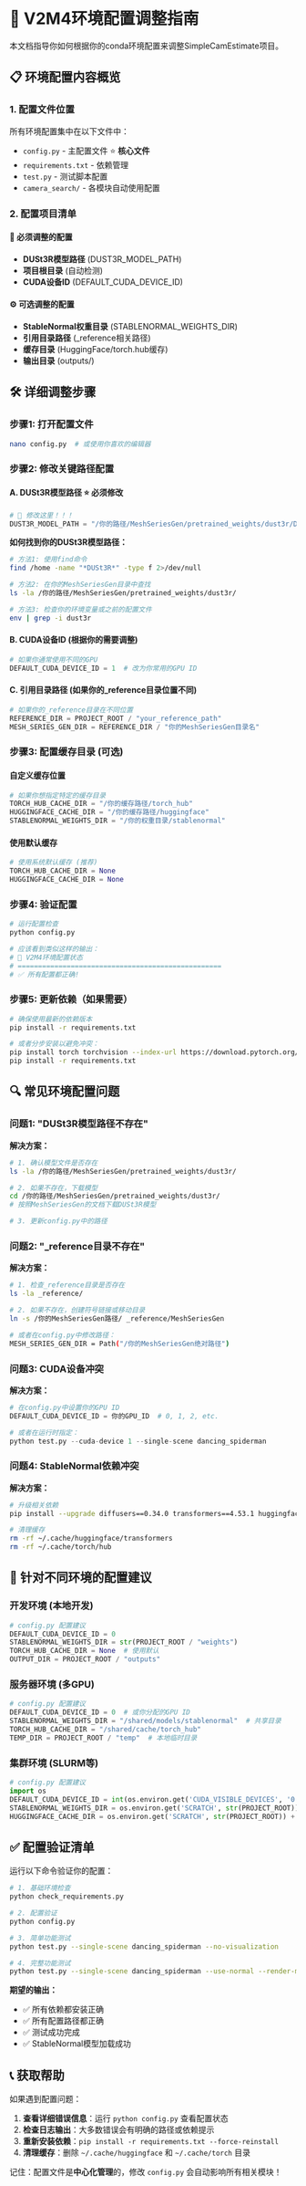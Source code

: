 # 🔧 V2M4环境配置调整指南

本文档指导你如何根据你的conda环境配置来调整SimpleCamEstimate项目。

## 📋 环境配置内容概览

### 1. **配置文件位置**
所有环境配置集中在以下文件中：
- `config.py` - 主配置文件 ⭐ **核心文件**
- `requirements.txt` - 依赖管理
- `test.py` - 测试脚本配置
- `camera_search/` - 各模块自动使用配置

### 2. **配置项目清单**

#### 🔧 **必须调整的配置**
- **DUSt3R模型路径** (DUST3R_MODEL_PATH)
- **项目根目录** (自动检测)
- **CUDA设备ID** (DEFAULT_CUDA_DEVICE_ID)

#### ⚙️ **可选调整的配置**
- **StableNormal权重目录** (STABLENORMAL_WEIGHTS_DIR)
- **引用目录路径** (_reference相关路径)
- **缓存目录** (HuggingFace/torch.hub缓存)
- **输出目录** (outputs/)

## 🛠️ 详细调整步骤

### 步骤1: 打开配置文件
```bash
nano config.py  # 或使用你喜欢的编辑器
```

### 步骤2: 修改关键路径配置

#### **A. DUSt3R模型路径** ⭐ **必须修改**
```python
# 🔧 修改这里！！！
DUST3R_MODEL_PATH = "/你的路径/MeshSeriesGen/pretrained_weights/dust3r/DUSt3R_ViTLarge_BaseDecoder_512_dpt.pth"
```

**如何找到你的DUSt3R模型路径：**
```bash
# 方法1: 使用find命令
find /home -name "*DUSt3R*" -type f 2>/dev/null

# 方法2: 在你的MeshSeriesGen目录中查找
ls -la /你的路径/MeshSeriesGen/pretrained_weights/dust3r/

# 方法3: 检查你的环境变量或之前的配置文件
env | grep -i dust3r
```

#### **B. CUDA设备ID** (根据你的需要调整)
```python
# 如果你通常使用不同的GPU
DEFAULT_CUDA_DEVICE_ID = 1  # 改为你常用的GPU ID
```

#### **C. 引用目录路径** (如果你的_reference目录位置不同)
```python
# 如果你的_reference目录在不同位置
REFERENCE_DIR = PROJECT_ROOT / "your_reference_path"  
MESH_SERIES_GEN_DIR = REFERENCE_DIR / "你的MeshSeriesGen目录名"
```

### 步骤3: 配置缓存目录 (可选)

#### **自定义缓存位置**
```python
# 如果你想指定特定的缓存目录
TORCH_HUB_CACHE_DIR = "/你的缓存路径/torch_hub"
HUGGINGFACE_CACHE_DIR = "/你的缓存路径/huggingface"
STABLENORMAL_WEIGHTS_DIR = "/你的权重目录/stablenormal"
```

#### **使用默认缓存**
```python
# 使用系统默认缓存 (推荐)
TORCH_HUB_CACHE_DIR = None
HUGGINGFACE_CACHE_DIR = None
```

### 步骤4: 验证配置
```bash
# 运行配置检查
python config.py

# 应该看到类似这样的输出：
# 🔧 V2M4环境配置状态
# ==================================================
# ✅ 所有配置都正确!
```

### 步骤5: 更新依赖（如果需要）
```bash
# 确保使用最新的依赖版本
pip install -r requirements.txt

# 或者分步安装以避免冲突：
pip install torch torchvision --index-url https://download.pytorch.org/whl/cu118
pip install -r requirements.txt
```

## 🔍 常见环境配置问题

### 问题1: "DUSt3R模型路径不存在"
**解决方案：**
```bash
# 1. 确认模型文件是否存在
ls -la /你的路径/MeshSeriesGen/pretrained_weights/dust3r/

# 2. 如果不存在，下载模型
cd /你的路径/MeshSeriesGen/pretrained_weights/dust3r/
# 按照MeshSeriesGen的文档下载DUSt3R模型

# 3. 更新config.py中的路径
```

### 问题2: "_reference目录不存在"
**解决方案：**
```bash
# 1. 检查_reference目录是否存在
ls -la _reference/

# 2. 如果不存在，创建符号链接或移动目录
ln -s /你的MeshSeriesGen路径/ _reference/MeshSeriesGen

# 或者在config.py中修改路径：
MESH_SERIES_GEN_DIR = Path("/你的MeshSeriesGen绝对路径")
```

### 问题3: CUDA设备冲突
**解决方案：**
```python
# 在config.py中设置你的GPU ID
DEFAULT_CUDA_DEVICE_ID = 你的GPU_ID  # 0, 1, 2, etc.

# 或者在运行时指定：
python test.py --cuda-device 1 --single-scene dancing_spiderman
```

### 问题4: StableNormal依赖冲突
**解决方案：**
```bash
# 升级相关依赖
pip install --upgrade diffusers==0.34.0 transformers==4.53.1 huggingface_hub==0.33.2

# 清理缓存
rm -rf ~/.cache/huggingface/transformers
rm -rf ~/.cache/torch/hub
```

## 🚀 针对不同环境的配置建议

### **开发环境 (本地开发)**
```python
# config.py 配置建议
DEFAULT_CUDA_DEVICE_ID = 0
STABLENORMAL_WEIGHTS_DIR = str(PROJECT_ROOT / "weights")
TORCH_HUB_CACHE_DIR = None  # 使用默认
OUTPUT_DIR = PROJECT_ROOT / "outputs"
```

### **服务器环境 (多GPU)**
```python
# config.py 配置建议
DEFAULT_CUDA_DEVICE_ID = 0  # 或你分配的GPU ID
STABLENORMAL_WEIGHTS_DIR = "/shared/models/stablenormal"  # 共享目录
TORCH_HUB_CACHE_DIR = "/shared/cache/torch_hub"
TEMP_DIR = PROJECT_ROOT / "temp"  # 本地临时目录
```

### **集群环境 (SLURM等)**
```python
# config.py 配置建议
import os
DEFAULT_CUDA_DEVICE_ID = int(os.environ.get('CUDA_VISIBLE_DEVICES', '0').split(',')[0])
STABLENORMAL_WEIGHTS_DIR = os.environ.get('SCRATCH', str(PROJECT_ROOT)) + "/weights"
HUGGINGFACE_CACHE_DIR = os.environ.get('SCRATCH', str(PROJECT_ROOT)) + "/hf_cache"
```

## ✅ 配置验证清单

运行以下命令验证你的配置：

```bash
# 1. 基础环境检查
python check_requirements.py

# 2. 配置验证
python config.py

# 3. 简单功能测试
python test.py --single-scene dancing_spiderman --no-visualization

# 4. 完整功能测试
python test.py --single-scene dancing_spiderman --use-normal --render-mode normal
```

**期望的输出：**
- ✅ 所有依赖都安装正确
- ✅ 所有配置路径都正确
- ✅ 测试成功完成
- ✅ StableNormal模型加载成功

## 📞 获取帮助

如果遇到配置问题：

1. **查看详细错误信息**：运行 `python config.py` 查看配置状态
2. **检查日志输出**：大多数错误会有明确的路径或依赖提示
3. **重新安装依赖**：`pip install -r requirements.txt --force-reinstall`
4. **清理缓存**：删除 `~/.cache/huggingface` 和 `~/.cache/torch` 目录

记住：配置文件是**中心化管理**的，修改 `config.py` 会自动影响所有相关模块！ 